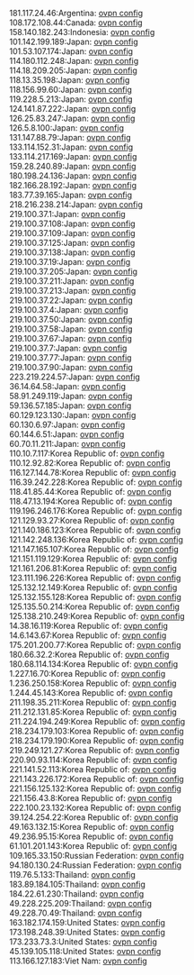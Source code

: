 181.117.24.46:Argentina: [ovpn config](vpn/181_117_24_46.ovpn)  
108.172.108.44:Canada: [ovpn config](vpn/108_172_108_44.ovpn)  
158.140.182.243:Indonesia: [ovpn config](vpn/158_140_182_243.ovpn)  
101.142.199.189:Japan: [ovpn config](vpn/101_142_199_189.ovpn)  
101.53.107.174:Japan: [ovpn config](vpn/101_53_107_174.ovpn)  
114.180.112.248:Japan: [ovpn config](vpn/114_180_112_248.ovpn)  
114.18.209.205:Japan: [ovpn config](vpn/114_18_209_205.ovpn)  
118.13.35.198:Japan: [ovpn config](vpn/118_13_35_198.ovpn)  
118.156.99.60:Japan: [ovpn config](vpn/118_156_99_60.ovpn)  
119.228.5.213:Japan: [ovpn config](vpn/119_228_5_213.ovpn)  
124.141.87.222:Japan: [ovpn config](vpn/124_141_87_222.ovpn)  
126.25.83.247:Japan: [ovpn config](vpn/126_25_83_247.ovpn)  
126.5.8.100:Japan: [ovpn config](vpn/126_5_8_100.ovpn)  
131.147.88.79:Japan: [ovpn config](vpn/131_147_88_79.ovpn)  
133.114.152.31:Japan: [ovpn config](vpn/133_114_152_31.ovpn)  
133.114.217.169:Japan: [ovpn config](vpn/133_114_217_169.ovpn)  
159.28.240.89:Japan: [ovpn config](vpn/159_28_240_89.ovpn)  
180.198.24.136:Japan: [ovpn config](vpn/180_198_24_136.ovpn)  
182.166.28.192:Japan: [ovpn config](vpn/182_166_28_192.ovpn)  
183.77.39.165:Japan: [ovpn config](vpn/183_77_39_165.ovpn)  
218.216.238.214:Japan: [ovpn config](vpn/218_216_238_214.ovpn)  
219.100.37.1:Japan: [ovpn config](vpn/219_100_37_1.ovpn)  
219.100.37.108:Japan: [ovpn config](vpn/219_100_37_108.ovpn)  
219.100.37.109:Japan: [ovpn config](vpn/219_100_37_109.ovpn)  
219.100.37.125:Japan: [ovpn config](vpn/219_100_37_125.ovpn)  
219.100.37.138:Japan: [ovpn config](vpn/219_100_37_138.ovpn)  
219.100.37.19:Japan: [ovpn config](vpn/219_100_37_19.ovpn)  
219.100.37.205:Japan: [ovpn config](vpn/219_100_37_205.ovpn)  
219.100.37.211:Japan: [ovpn config](vpn/219_100_37_211.ovpn)  
219.100.37.213:Japan: [ovpn config](vpn/219_100_37_213.ovpn)  
219.100.37.22:Japan: [ovpn config](vpn/219_100_37_22.ovpn)  
219.100.37.4:Japan: [ovpn config](vpn/219_100_37_4.ovpn)  
219.100.37.50:Japan: [ovpn config](vpn/219_100_37_50.ovpn)  
219.100.37.58:Japan: [ovpn config](vpn/219_100_37_58.ovpn)  
219.100.37.67:Japan: [ovpn config](vpn/219_100_37_67.ovpn)  
219.100.37.7:Japan: [ovpn config](vpn/219_100_37_7.ovpn)  
219.100.37.77:Japan: [ovpn config](vpn/219_100_37_77.ovpn)  
219.100.37.90:Japan: [ovpn config](vpn/219_100_37_90.ovpn)  
223.219.224.57:Japan: [ovpn config](vpn/223_219_224_57.ovpn)  
36.14.64.58:Japan: [ovpn config](vpn/36_14_64_58.ovpn)  
58.91.249.119:Japan: [ovpn config](vpn/58_91_249_119.ovpn)  
59.136.57.185:Japan: [ovpn config](vpn/59_136_57_185.ovpn)  
60.129.123.130:Japan: [ovpn config](vpn/60_129_123_130.ovpn)  
60.130.6.97:Japan: [ovpn config](vpn/60_130_6_97.ovpn)  
60.144.6.51:Japan: [ovpn config](vpn/60_144_6_51.ovpn)  
60.70.11.211:Japan: [ovpn config](vpn/60_70_11_211.ovpn)  
110.10.7.117:Korea Republic of: [ovpn config](vpn/110_10_7_117.ovpn)  
110.12.92.82:Korea Republic of: [ovpn config](vpn/110_12_92_82.ovpn)  
116.127.144.78:Korea Republic of: [ovpn config](vpn/116_127_144_78.ovpn)  
116.39.242.228:Korea Republic of: [ovpn config](vpn/116_39_242_228.ovpn)  
118.41.85.44:Korea Republic of: [ovpn config](vpn/118_41_85_44.ovpn)  
118.47.13.194:Korea Republic of: [ovpn config](vpn/118_47_13_194.ovpn)  
119.196.246.176:Korea Republic of: [ovpn config](vpn/119_196_246_176.ovpn)  
121.129.93.27:Korea Republic of: [ovpn config](vpn/121_129_93_27.ovpn)  
121.140.186.123:Korea Republic of: [ovpn config](vpn/121_140_186_123.ovpn)  
121.142.248.136:Korea Republic of: [ovpn config](vpn/121_142_248_136.ovpn)  
121.147.165.107:Korea Republic of: [ovpn config](vpn/121_147_165_107.ovpn)  
121.151.119.129:Korea Republic of: [ovpn config](vpn/121_151_119_129.ovpn)  
121.161.206.81:Korea Republic of: [ovpn config](vpn/121_161_206_81.ovpn)  
123.111.196.226:Korea Republic of: [ovpn config](vpn/123_111_196_226.ovpn)  
125.132.12.149:Korea Republic of: [ovpn config](vpn/125_132_12_149.ovpn)  
125.132.155.128:Korea Republic of: [ovpn config](vpn/125_132_155_128.ovpn)  
125.135.50.214:Korea Republic of: [ovpn config](vpn/125_135_50_214.ovpn)  
125.138.210.249:Korea Republic of: [ovpn config](vpn/125_138_210_249.ovpn)  
14.38.16.119:Korea Republic of: [ovpn config](vpn/14_38_16_119.ovpn)  
14.6.143.67:Korea Republic of: [ovpn config](vpn/14_6_143_67.ovpn)  
175.201.200.77:Korea Republic of: [ovpn config](vpn/175_201_200_77.ovpn)  
180.66.32.2:Korea Republic of: [ovpn config](vpn/180_66_32_2.ovpn)  
180.68.114.134:Korea Republic of: [ovpn config](vpn/180_68_114_134.ovpn)  
1.227.16.70:Korea Republic of: [ovpn config](vpn/1_227_16_70.ovpn)  
1.236.250.158:Korea Republic of: [ovpn config](vpn/1_236_250_158.ovpn)  
1.244.45.143:Korea Republic of: [ovpn config](vpn/1_244_45_143.ovpn)  
211.198.35.211:Korea Republic of: [ovpn config](vpn/211_198_35_211.ovpn)  
211.212.131.85:Korea Republic of: [ovpn config](vpn/211_212_131_85.ovpn)  
211.224.194.249:Korea Republic of: [ovpn config](vpn/211_224_194_249.ovpn)  
218.234.179.103:Korea Republic of: [ovpn config](vpn/218_234_179_103.ovpn)  
218.234.179.190:Korea Republic of: [ovpn config](vpn/218_234_179_190.ovpn)  
219.249.121.27:Korea Republic of: [ovpn config](vpn/219_249_121_27.ovpn)  
220.90.93.114:Korea Republic of: [ovpn config](vpn/220_90_93_114.ovpn)  
221.141.52.113:Korea Republic of: [ovpn config](vpn/221_141_52_113.ovpn)  
221.143.226.172:Korea Republic of: [ovpn config](vpn/221_143_226_172.ovpn)  
221.156.125.132:Korea Republic of: [ovpn config](vpn/221_156_125_132.ovpn)  
221.156.43.8:Korea Republic of: [ovpn config](vpn/221_156_43_8.ovpn)  
222.100.23.132:Korea Republic of: [ovpn config](vpn/222_100_23_132.ovpn)  
39.124.254.22:Korea Republic of: [ovpn config](vpn/39_124_254_22.ovpn)  
49.163.132.15:Korea Republic of: [ovpn config](vpn/49_163_132_15.ovpn)  
49.236.95.15:Korea Republic of: [ovpn config](vpn/49_236_95_15.ovpn)  
61.101.201.143:Korea Republic of: [ovpn config](vpn/61_101_201_143.ovpn)  
109.165.33.150:Russian Federation: [ovpn config](vpn/109_165_33_150.ovpn)  
94.180.130.24:Russian Federation: [ovpn config](vpn/94_180_130_24.ovpn)  
119.76.5.133:Thailand: [ovpn config](vpn/119_76_5_133.ovpn)  
183.89.184.105:Thailand: [ovpn config](vpn/183_89_184_105.ovpn)  
184.22.61.230:Thailand: [ovpn config](vpn/184_22_61_230.ovpn)  
49.228.225.209:Thailand: [ovpn config](vpn/49_228_225_209.ovpn)  
49.228.70.49:Thailand: [ovpn config](vpn/49_228_70_49.ovpn)  
163.182.174.159:United States: [ovpn config](vpn/163_182_174_159.ovpn)  
173.198.248.39:United States: [ovpn config](vpn/173_198_248_39.ovpn)  
173.233.73.3:United States: [ovpn config](vpn/173_233_73_3.ovpn)  
45.139.105.118:United States: [ovpn config](vpn/45_139_105_118.ovpn)  
113.166.127.183:Viet Nam: [ovpn config](vpn/113_166_127_183.ovpn)  
